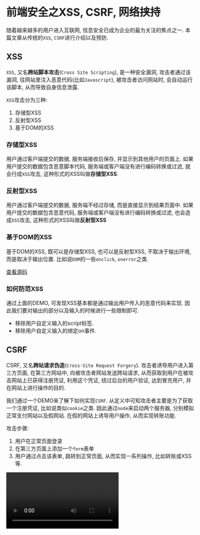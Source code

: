 # 前端安全之XSS, CSRF, 网络挟持

随着越来越多的用户进入互联网, 信息安全已成为企业的最为关注的焦点之一. 本篇文章从传统的`XSS`, `CSRF`进行介绍以及预防.

## XSS

`XSS`, 又名**跨站脚本攻击**(`Cross Site Scripting`), 是一种安全漏洞, 攻击者通过该漏洞, 往网站里注入恶意代码(比如`Javascript`), 被攻击者访问网站时, 会自动运行该脚本, 从而导致自身信息泄露.

`XSS`攻击分为三种:

1. 存储型XSS
2. 反射型XSS
3. 基于DOM的XSS

### 存储型XSS

用户通过客户端提交的数据, 服务端接收后保存, 并显示到其他用户的页面上. 如果用户提交的数据包含恶意脚本代码, 服务端或客户端没有进行编码转换或过滤, 就会行成`XSS`攻击, 这种形式的XSS叫做**存储型XSS**.

### 反射型XSS

用户通过客户端提交的数据, 服务端不经过存储, 而是直接显示到结果页面中. 如果用户提交的数据包含恶意代码, 服务端或客户端没有进行编码转换或过滤, 也会造成`XSS`攻击, 这种形式的XSS叫做**反射型XSS**

### 基于DOM的XSS

基于DOM的XSS, 既可以是存储型XSS, 也可以是反射型XSS, 不取决于输出环境, 而是取决于输出位置. 比如说`DOM`的一些`onclick`, `onerror`之类.

[查看源码](https://github.com/xiaoyueguang/security)

### 如何防范XSS

通过上面的DEMO, 可发现XSS基本都是通过输出用户传入的恶意代码来实现. 因此我们要对输出的部分以及输入的时候进行一些限制即可.

* 移除用户自定义输入的script标签.
* 移除用户自定义输入的绑定on事件.

## CSRF

CSRF, 又名**跨站请求伪造**(`Cross-Site Request Forgery`). 攻击者诱导用户进入第三方页面, 在第三方网站中, 向被攻击者网站发送跨站请求, 从而获取到用户在被攻击网站上已获得注册凭证, 利用这个凭证, 绕过后台的用户验证, 达到冒充用户, 并在网站上进行操作的目的.

我们通过一个DEMO来了解下如何实现`CSRF`. 从定义中可知攻击者主要是为了获取一个注册凭证, 比如说类似`cookie`之类. 因此通过`node`来启动两个服务器, 分别模拟正常支付网站以及假网站. 在假的网站上诱导用户操作, 从而实现转账功能.

攻击步骤:

1. 用户在正常页面登录
2. 在第三方页面上添加一个`form`表单
3. 用户通过点击该表单, 跳转到正常页面, 从而实现一系列操作, 比如转账或XSS等.

<video src="https://github.com/xiaoyueguang/blog/blob/master/assets/security-csrf.mp4">

[查看源码](https://github.com/xiaoyueguang/security)

### 如何防范CSRF

* 通过`form`或其他方式去访问被攻击页面的, 他的`Referer`会指向攻击者的页面, 因此可在被攻击页面上通过`Referer`判断来源是否可靠.
* 通过API接口访问的, 还需要限制`Access-Control-Allow-Origin`字段.
* 生成一个随机的`csrf token`, 攻击者无法获得该`token`, 被攻击页面通过验证该`token`来判断是否有效.
* 也可以通过一个短信验证码或验证码, 来确保请求来自可信任的页面.(短信验证码或验证码基本会通过用户当前访问的页面生成, 确保提交后, 服务端能根据该验证码来判断来源是否一致)

## 网络挟持

网络挟持主要有DNS挟持以及HTTP挟持.

要理解网络挟持, 首先先了解浏览器是如何通过一个域名向服务器请求内容的, 流程如下

1. 在浏览器输入域名, 浏览器用域名, 经过ISP(互联网服务提供商)去DNS服务器(一串IP地址)查询对应的IP地址.
2. 拿到IP地址后, 再次经过ISP(互联网服务提供商)请求该IP, 获得内容后并通过ISP返回到浏览器端展现.

DNS挟持, 直接通过污染DNS服务器, 导致用户去DNS取到的IP地址不正确, 从而引导用户跳转到第三方页面.

HTTP挟持, 用户访问网站时, 会经过ISP, 如果用户通过HTTP访问, 这会导致用户跟服务器之间的数据都是明文传输, ISP或其他中间人会很容易去窜改数据, 从而达到注入等. 可通过开启HTTPS服务, 保证两端数据加密传输即可.

## 总结

大部分的安全都可以通过服务端设置即可避免, 比如XSS, CSRF, HTTP挟持等. 而DNS挟持比较复杂, 一般需要用户自己手动去保证安全, 服务器被污染后甚至用户什么也做不了.